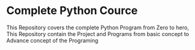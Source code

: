 # Complete Python Cource
 This Repository covers the complete Python Program from Zero to hero, This Repository contain the Project and Programs from basic concept to Advance concept of the Programing
